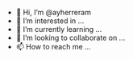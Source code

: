 - 👋 Hi, I’m @ayherreram
- 👀 I’m interested in ...
- 🌱 I’m currently learning ...
- 💞️ I’m looking to collaborate on ...
- 📫 How to reach me ...

<!---
ayherreram/ayherreram is a ✨ special ✨ repository because its `README.md` (this file) appears on your GitHub profile.
You can click the Preview link to take a look at your changes.
--->
